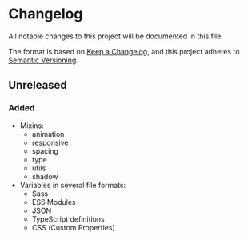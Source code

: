 # Changelog
All notable changes to this project will be documented in this file.

The format is based on [Keep a Changelog](https://keepachangelog.com/en/1.0.0/),
and this project adheres to [Semantic Versioning](https://semver.org/spec/v2.0.0.html).

## Unreleased

### Added

- Mixins:
  - animation
  - responsive
  - spacing
  - type
  - utils
  - shadow
- Variables in several file formats:
  - Sass
  - ES6 Modules
  - JSON
  - TypeScript definitions
  - CSS (Custom Properties)